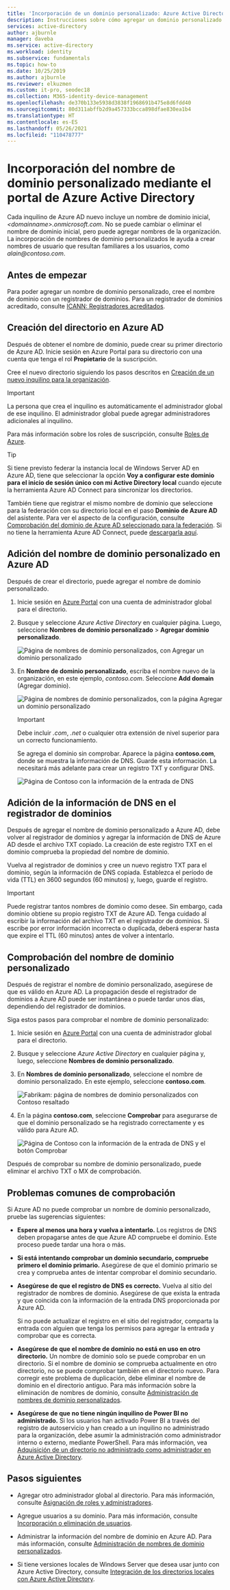 ```yaml
---
title: 'Incorporación de un dominio personalizado: Azure Active Directory | Microsoft Docs'
description: Instrucciones sobre cómo agregar un dominio personalizado mediante Azure Active Directory.
services: active-directory
author: ajburnle
manager: daveba
ms.service: active-directory
ms.workload: identity
ms.subservice: fundamentals
ms.topic: how-to
ms.date: 10/25/2019
ms.author: ajburnle
ms.reviewer: elkuzmen
ms.custom: it-pro, seodec18
ms.collection: M365-identity-device-management
ms.openlocfilehash: de370b133e5938d3838f1968691b475e8d6fdd40
ms.sourcegitcommit: 80d311abffb2d9a457333bcca898dfae830ea1b4
ms.translationtype: HT
ms.contentlocale: es-ES
ms.lasthandoff: 05/26/2021
ms.locfileid: "110478777"
---
```

# <a name="add-your-custom-domain-name-using-the-azure-active-directory-portal"></a>Incorporación del nombre de dominio personalizado mediante el portal de Azure Active Directory

Cada inquilino de Azure AD nuevo incluye un nombre de dominio inicial, *\<domainname>.onmicrosoft.com*. No se puede cambiar o eliminar el nombre de dominio inicial, pero puede agregar nombres de la organización. La incorporación de nombres de dominio personalizados le ayuda a crear nombres de usuario que resultan familiares a los usuarios, como *alain\@contoso.com*.

## <a name="before-you-begin"></a>Antes de empezar

Para poder agregar un nombre de dominio personalizado, cree el nombre de dominio con un registrador de dominios. Para un registrador de dominios acreditado, consulte [ICANN: Registradores acreditados](https://www.icann.org/registrar-reports/accredited-list.html).

## <a name="create-your-directory-in-azure-ad"></a>Creación del directorio en Azure AD

Después de obtener el nombre de dominio, puede crear su primer directorio de Azure AD. Inicie sesión en Azure Portal para su directorio con una cuenta que tenga el rol **Propietario** de la suscripción.

Cree el nuevo directorio siguiendo los pasos descritos en [Creación de un nuevo inquilino para la organización](active-directory-access-create-new-tenant.md#create-a-new-tenant-for-your-organization).

>[!IMPORTANT]
>La persona que crea el inquilino es automáticamente el administrador global de ese inquilino. El administrador global puede agregar administradores adicionales al inquilino.

Para más información sobre los roles de suscripción, consulte [Roles de Azure](../../role-based-access-control/rbac-and-directory-admin-roles.md#azure-roles).

>[!TIP]
> Si tiene previsto federar la instancia local de Windows Server AD en Azure AD, tiene que seleccionar la opción **Voy a configurar este dominio para el inicio de sesión único con mi Active Directory local** cuando ejecute la herramienta Azure AD Connect para sincronizar los directorios.
>
> También tiene que registrar el mismo nombre de dominio que seleccione para la federación con su directorio local en el paso **Dominio de Azure AD** del asistente. Para ver el aspecto de la configuración, consulte [Comprobación del dominio de Azure AD seleccionado para la federación](../hybrid/how-to-connect-install-custom.md#verify-the-azure-ad-domain-selected-for-federation). Si no tiene la herramienta Azure AD Connect, puede [descargarla aquí](https://go.microsoft.com/fwlink/?LinkId=615771).

## <a name="add-your-custom-domain-name-to-azure-ad"></a>Adición del nombre de dominio personalizado en Azure AD

Después de crear el directorio, puede agregar el nombre de dominio personalizado.

1. Inicie sesión en [Azure Portal](https://portal.azure.com/) con una cuenta de administrador global para el directorio.

1. Busque y seleccione *Azure Active Directory* en cualquier página. Luego, seleccione **Nombres de dominio personalizado** > **Agregar dominio personalizado**.

    ![Página de nombres de dominio personalizados, con Agregar un dominio personalizado](media/add-custom-domain/add-custom-domain.png)

1. En **Nombre de dominio personalizado**, escriba el nombre nuevo de la organización, en este ejemplo, *contoso.com*. Seleccione **Add domain** (Agregar dominio).

    ![Página de nombres de dominio personalizados, con la página Agregar un dominio personalizado](media/add-custom-domain/add-custom-domain-blade.png)

    >[!IMPORTANT]
    >Debe incluir *.com*, *.net* o cualquier otra extensión de nivel superior para un correcto funcionamiento.

    Se agrega el dominio sin comprobar. Aparece la página **contoso.com**, donde se muestra la información de DNS. Guarde esta información. La necesitará más adelante para crear un registro TXT y configurar DNS.

    ![Página de Contoso con la información de la entrada de DNS](media/add-custom-domain/contoso-blade-with-dns-info.png)

## <a name="add-your-dns-information-to-the-domain-registrar"></a>Adición de la información de DNS en el registrador de dominios

Después de agregar el nombre de dominio personalizado a Azure AD, debe volver al registrador de dominios y agregar la información de DNS de Azure AD desde el archivo TXT copiado. La creación de este registro TXT en el dominio comprueba la propiedad del nombre de dominio.

Vuelva al registrador de dominios y cree un nuevo registro TXT para el dominio, según la información de DNS copiada. Establezca el período de vida (TTL) en 3600 segundos (60 minutos) y, luego, guarde el registro.

>[!IMPORTANT]
>Puede registrar tantos nombres de dominio como desee. Sin embargo, cada dominio obtiene su propio registro TXT de Azure AD. Tenga cuidado al escribir la información del archivo TXT en el registrador de dominios. Si escribe por error información incorrecta o duplicada, deberá esperar hasta que expire el TTL (60 minutos) antes de volver a intentarlo.

## <a name="verify-your-custom-domain-name"></a>Comprobación del nombre de dominio personalizado

Después de registrar el nombre de dominio personalizado, asegúrese de que es válido en Azure AD. La propagación desde el registrador de dominios a Azure AD puede ser instantánea o puede tardar unos días, dependiendo del registrador de dominios.

Siga estos pasos para comprobar el nombre de dominio personalizado:

1. Inicie sesión en [Azure Portal](https://portal.azure.com/) con una cuenta de administrador global para el directorio.

1. Busque y seleccione *Azure Active Directory* en cualquier página y, luego, seleccione **Nombres de dominio personalizado**.

1. En **Nombres de dominio personalizado**, seleccione el nombre de dominio personalizado. En este ejemplo, seleccione **contoso.com**.

    ![Fabrikam: página de nombres de dominio personalizados con Contoso resaltado](media/add-custom-domain/custom-blade-with-contoso-highlighted.png)

1. En la página **contoso.com**, seleccione **Comprobar** para asegurarse de que el dominio personalizado se ha registrado correctamente y es válido para Azure AD.

    ![Página de Contoso con la información de la entrada de DNS y el botón Comprobar](media/add-custom-domain/contoso-blade-with-dns-info-verify.png)

Después de comprobar su nombre de dominio personalizado, puede eliminar el archivo TXT o MX de comprobación.

## <a name="common-verification-issues"></a>Problemas comunes de comprobación

Si Azure AD no puede comprobar un nombre de dominio personalizado, pruebe las sugerencias siguientes:

- **Espere al menos una hora y vuelva a intentarlo.** Los registros de DNS deben propagarse antes de que Azure AD compruebe el dominio. Este proceso puede tardar una hora o más.
 
- **Si está intentando comprobar un dominio secundario, compruebe primero el dominio primario.** Asegúrese de que el dominio primario se crea y comprueba antes de intentar comprobar el dominio secundario.

- **Asegúrese de que el registro de DNS es correcto.** Vuelva al sitio del registrador de nombres de dominio. Asegúrese de que exista la entrada y que coincida con la información de la entrada DNS proporcionada por Azure AD.

  Si no puede actualizar el registro en el sitio del registrador, comparta la entrada con alguien que tenga los permisos para agregar la entrada y comprobar que es correcta.

- **Asegúrese de que el nombre de dominio no está en uso en otro directorio.** Un nombre de dominio solo se puede comprobar en un directorio. Si el nombre de dominio se comprueba actualmente en otro directorio, no se puede comprobar también en el directorio nuevo. Para corregir este problema de duplicación, debe eliminar el nombre de dominio en el directorio antiguo. Para más información sobre la eliminación de nombres de dominio, consulte [Administración de nombres de dominio personalizados](../enterprise-users/domains-manage.md).

- **Asegúrese de que no tiene ningún inquilino de Power BI no administrado.** Si los usuarios han activado Power BI a través del registro de autoservicio y han creado a un inquilino no administrado para la organización, debe asumir la administración como administrador interno o externo, mediante PowerShell. Para más información, vea [Adquisición de un directorio no administrado como administrador en Azure Active Directory](../enterprise-users/domains-admin-takeover.md).

## <a name="next-steps"></a>Pasos siguientes

- Agregar otro administrador global al directorio. Para más información, consulte [Asignación de roles y administradores](active-directory-users-assign-role-azure-portal.md).

- Agregue usuarios a su dominio. Para más información, consulte [Incorporación o eliminación de usuarios](add-users-azure-active-directory.md).

- Administrar la información del nombre de dominio en Azure AD. Para más información, consulte [Administración de nombres de dominio personalizados](../enterprise-users/domains-manage.md).

- Si tiene versiones locales de Windows Server que desea usar junto con Azure Active Directory, consulte [Integración de los directorios locales con Azure Active Directory](../hybrid/whatis-hybrid-identity.md).